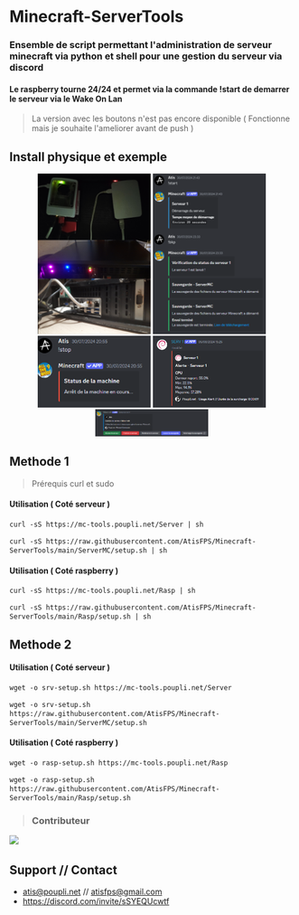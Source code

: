 # Minecraft-ServerTools
### Ensemble de script permettant l'administration de serveur minecraft via python et shell pour une gestion du serveur via discord 

#### Le raspberry tourne 24/24 et permet via la commande !start de demarrer le serveur via le Wake On Lan

> La version avec les boutons n'est pas encore disponible 
> ( Fonctionne mais je souhaite l'ameliorer avant de push )

## Install physique et exemple

<p align="center">
  <img src="./upload/hardware-setup.png" alt="H-Setup" width="200" />
  <img src="./upload/start-bkp.png" alt="start" width="200" />
  <img src="./upload/stop.png" alt="stop" width="200" />
  <img src="./upload/alert.png" alt="alert" width="200" />
  <img src="./upload/v-boutton.png" alt="button" width="200" />
</p>

## Methode 1 
> Prérequis curl et sudo 
#### Utilisation ( Coté serveur )
```
curl -sS https://mc-tools.poupli.net/Server | sh
```
```
curl -sS https://raw.githubusercontent.com/AtisFPS/Minecraft-ServerTools/main/ServerMC/setup.sh | sh
```

#### Utilisation ( Coté raspberry )
```
curl -sS https://mc-tools.poupli.net/Rasp | sh
```
```
curl -sS https://raw.githubusercontent.com/AtisFPS/Minecraft-ServerTools/main/Rasp/setup.sh | sh
```
## Methode 2
#### Utilisation ( Coté serveur )
```
wget -o srv-setup.sh https://mc-tools.poupli.net/Server 
```
```
wget -o srv-setup.sh https://raw.githubusercontent.com/AtisFPS/Minecraft-ServerTools/main/ServerMC/setup.sh
```

#### Utilisation ( Coté raspberry )
```
wget -o rasp-setup.sh https://mc-tools.poupli.net/Rasp
```
```
wget -o rasp-setup.sh https://raw.githubusercontent.com/AtisFPS/Minecraft-ServerTools/main/Rasp/setup.sh
```


>### Contributeur 
<a href="https://github.com/AtisFPS/ToolsBox/graphs/contributors">
  <img src="https://contrib.rocks/image?repo=AtisFPS/ToolsBox" />
</a>

## Support // Contact

- atis@poupli.net // atisfps@gmail.com
- https://discord.com/invite/sSYEQUcwtf
